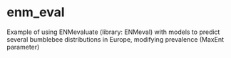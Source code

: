 # enm_eval
Example of using ENMevaluate (library: ENMeval) with models to predict several bumblebee distributions in Europe, modifying prevalence (MaxEnt parameter)
